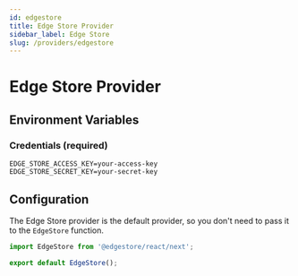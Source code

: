 ```yaml
---
id: edgestore
title: Edge Store Provider
sidebar_label: Edge Store
slug: /providers/edgestore
---
```


# Edge Store Provider

## Environment Variables

### Credentials (required)

```shell title=".env"
EDGE_STORE_ACCESS_KEY=your-access-key
EDGE_STORE_SECRET_KEY=your-secret-key
```

## Configuration

The Edge Store provider is the default provider, so you don't need to pass it to the `EdgeStore` function.

```jsx title="pages/api/edgestore/[...edgestore].ts"
import EdgeStore from '@edgestore/react/next';

export default EdgeStore();
```

